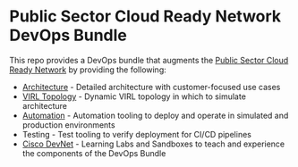 # Public Sector Cloud Ready Network DevOps Bundle

This repo provides a DevOps bundle that augments the [Public Sector Cloud Ready Network](docs/README.md) by providing
the following:

* [Architecture](docs/Architecture.md) - Detailed architecture with customer-focused use cases
* [VIRL Topology](docs/virl/virl.md#topology) - Dynamic VIRL topology in which to simulate architecture
* [Automation](docs/Automation.md) - Automation tooling to deploy and operate in simulated and production environments
* Testing - Test tooling to verify deployment for CI/CD pipelines
* [Cisco DevNet](developer.cisco.com) - Learning Labs and Sandboxes to teach and experience the components of the DevOps Bundle

